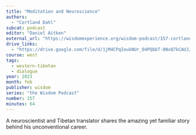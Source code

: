 ```yaml
---
title: "Meditation and Neuroscience"
authors:
  - "Cortland Dahl"
subcat: podcast
editor: "Daniel Aitken"
external_url: "https://wisdomexperience.org/wisdom-podcast/157-cortland-dahl/"
drive_links:
  - "https://drive.google.com/file/d/1jM4CPqIeukNUr_O4PQbbT-8NxQ7kCAUJ/view?usp=drivesdk"
course: west
tags:
  - western-tibetan
  - dialogue
year: 2023
month: feb
publisher: wisdom
series: "the Wisdom Podcast"
number: 157
minutes: 64
---
```


A neuroscientist and Tibetan translator shares the amazing yet familiar story behind his unconventional career.
